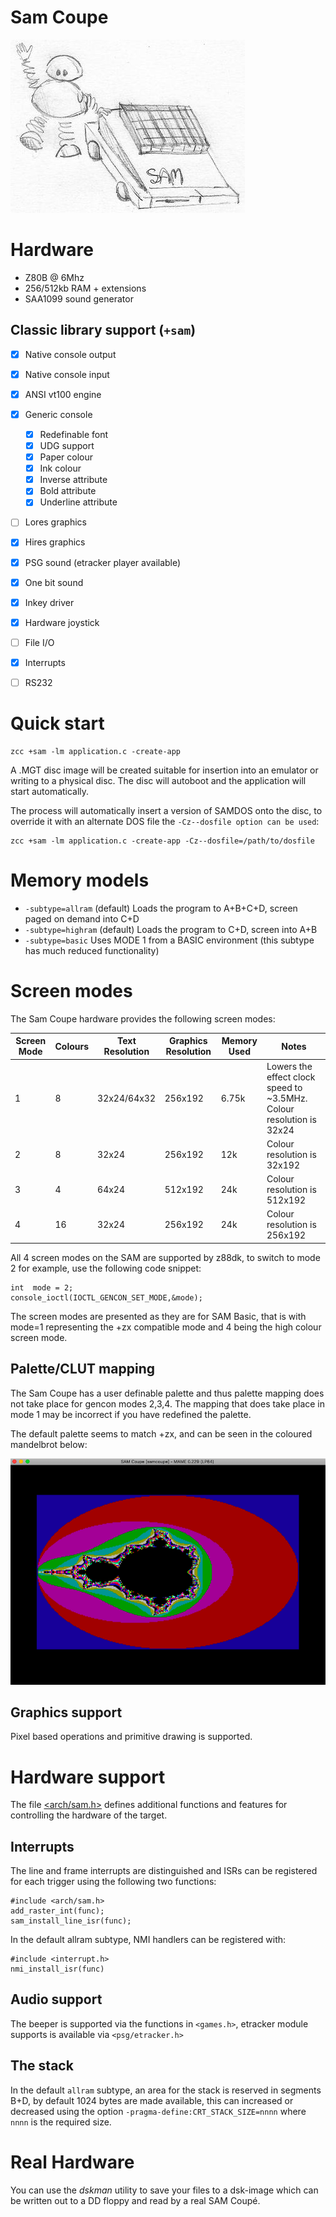# Sam Coupe 

![](images/platform/sam.jpg)

# Hardware

* Z80B @ 6Mhz
* 256/512kb RAM + extensions
* SAA1099 sound generator


## Classic library support (`+sam`)

* [x] Native console output
* [x] Native console input
* [x] ANSI vt100 engine
* [x] Generic console
    * [x] Redefinable font
    * [x] UDG support
    * [x] Paper colour
    * [x] Ink colour
    * [x] Inverse attribute
    * [x] Bold attribute
    * [x] Underline attribute
* [ ] Lores graphics
* [x] Hires graphics
* [x] PSG sound (etracker player available)
* [x] One bit sound
* [x] Inkey driver
* [x] Hardware joystick
* [ ] File I/O
* [x] Interrupts
* [ ] RS232


# Quick start

    zcc +sam -lm application.c -create-app

A .MGT disc image will be created suitable for insertion into an emulator
or writing to a physical disc. The disc will autoboot and the application will
start automatically.

The process will automatically insert a version of SAMDOS onto the disc, to override
it with an alternate DOS file the `-Cz--dosfile option can be used`:

    zcc +sam -lm application.c -create-app -Cz--dosfile=/path/to/dosfile


# Memory models

* `-subtype=allram` (default) Loads the program to A+B+C+D, screen paged on demand into C+D
* `-subtype=highram` (default) Loads the program to C+D, screen into A+B
* `-subtype=basic` Uses MODE 1 from a BASIC environment (this subtype has much reduced functionality)

# Screen modes

The Sam Coupe hardware provides the following screen modes:

| Screen Mode | Colours | Text Resolution | Graphics Resolution | Memory Used | Notes |
|-|-|-|-|-|-|
| 1 | 8 | 32x24/64x32 | 256x192 | 6.75k | Lowers the effect clock speed to ~3.5MHz. Colour resolution is 32x24 |
| 2 | 8 | 32x24 | 256x192 | 12k | Colour resolution is 32x192 |
| 3 | 4 | 64x24 | 512x192 | 24k | Colour resolution is 512x192 |
| 4 | 16| 32x24 | 256x192 | 24k | Colour resolution is 256x192 |

All 4 screen modes on the SAM are supported by z88dk, to switch to mode 2 for example, use the following code snippet:

    int  mode = 2;
    console_ioctl(IOCTL_GENCON_SET_MODE,&mode);

The screen modes are presented as they are for SAM Basic, that is
with mode=1 representing the +zx compatible mode and 4 being the
high colour screen mode.

## Palette/CLUT mapping

The Sam Coupe has a user definable palette and thus palette mapping does not take place for gencon modes 2,3,4. The mapping that does take place in mode 1 may be incorrect if you have redefined the palette.

The default palette seems to match +zx, and can be seen in the coloured mandelbrot below:

![charset](images/platform/samcoupe_mandel.png)

## Graphics support

Pixel based operations and primitive drawing is supported.

# Hardware support 

The file [<arch/sam.h>](https://github.com/z88dk/z88dk/blob/master/include/arch/sam.h) defines additional functions and features for controlling the hardware of the target.

## Interrupts

The line and frame interrupts are distinguished and ISRs can be registered for each trigger using the following two functions:

    #include <arch/sam.h>
    add_raster_int(func);
    sam_install_line_isr(func);

In the default allram subtype, NMI handlers can be registered with:

    #include <interrupt.h>
    nmi_install_isr(func)

## Audio support

The beeper is supported via the functions in `<games.h>`, etracker module supports is available via `<psg/etracker.h>`

## The stack

In the default `allram` subtype, an area for the stack is reserved in segments B+D, by default 1024 bytes are made available, this can increased or decreased using the option `-pragma-define:CRT_STACK_SIZE=nnnn` where `nnnn` is the required size.

# Real Hardware

You can use the *dskman* utility to save your files to a dsk-image which can be written out to a DD floppy and read by a real SAM Coupé.  
